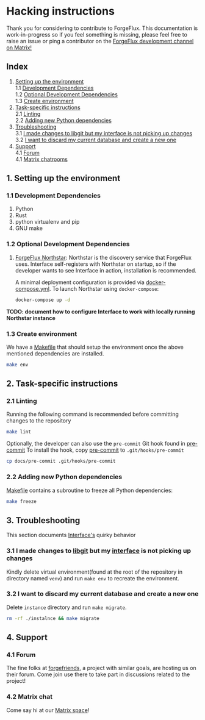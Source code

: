 # Hacking instructions

Thank you for considering to contribute to ForgeFlux. This documentation
is work-in-progress so if you feel something is missing, please feel
free to raise an issue or ping a contributor on the [ForgeFlux
development channel on Matrix!](https://matrix.to/#/#dev-forgefed:matrix.batsense.net)

## Index

1. [Setting up the environment](#1.-setting-up-the-environment)<br />
   1.1 [Development Dependencies](#1.1-development-dependencies)<br />
   1.2 [Optional Development Dependencies](#1.2-optional-development-dependencies)<br />
   1.3 [Create environment](#1.3-create-environment)<br />
2. [Task-specific instructions](#2.-task-specific-instructions)<br />
   2.1 [Linting](#2.1-linting)<br />
   2.2 [Adding new Python dependencies](#2.2-adding-new-python-dependencies)
3. [Troubleshooting](#3.-troubleshooting)<br />
   3.1 [I made changes to libgit but my interface is not picking up changes](#3.1-i-made-changes-to-libgit-but-my-interface-is-not-picking-up-changes)<br />
   3.2 [I want to discard my current database and create a new one](#3.2-i-want-to-discard-my-current-database-and-create-a-new-one)
4. [Support](#4.-support)<br />
   4.1 [Forum](#4.1-forum)<br />
   4.1 [Matrix chatrooms](#4.2-matrix-chat)

## 1. Setting up the environment

### 1.1 Development Dependencies

1. Python
2. Rust
3. python virtualenv and pip
4. GNU make

### 1.2 Optional Development Dependencies

1. [ForgeFlux Northstar](https://github.com/forgeflux-org/northstar):
   Northstar is the discovery service that ForgeFlux uses. Interface
   self-registers with Northstar on startup, so if the developer wants
   to see Interface in action, installation is recommended.

    A minimal deployment configuration is provided via
    [docker-compose.yml](../docker-compose.yml). To launch Northstar
    using `docker-compose`:

    ```bash
    docker-compose up -d
    ```

**TODO: document how to configure Interface to work with locally running Northstar instance**

### 1.3 Create environment

We have a [Makefile](../Makefile) that should setup the environment once
the above mentioned dependencies are installed.

```bash
make env
```

## 2. Task-specific instructions

### 2.1 Linting

Running the following command is recommended before committing changes
to the repository

```bash
make lint
```

Optionally, the developer can also use the `pre-commit` Git hook found
in [pre-commit](./pre-commit) To install the hook, copy
[pre-commit](./pre-commit) to `.git/hooks/pre-commit`

```bash
cp docs/pre-commit .git/hooks/pre-commit
```

### 2.2 Adding new Python dependencies

[Makefile](../Makefile) contains a subroutine to freeze all Python
dependencies:

```bash
make freeze
```

## 3. Troubleshooting

This section documents
[Interface's](https://github.com/forgeflux-org/interface) quirky
behavior

### 3.1 I made changes to [libgit](../libgit) but my [interface](../interface) is not picking up changes

Kindly delete virtual environment(found at the root of the repository in
directory named `venv`) and run `make env` to recreate the environment.

### 3.2 I want to discard my current database and create a new one

Delete `instance` directory and run `make migrate`.

```bash
rm -rf ./instalnce && make migrate
```

## 4. Support

### 4.1 Forum

The fine folks at [forgefriends](https://forgefriends.org), a project
with similar goals, are hosting us on their forum. Come join use there
to take part in discussions related to the project!

### 4.2 Matrix chat

Come say hi at our [Matrix space](https://matrix.to/#/#forgefedv2:matrix.batsense.net)!
